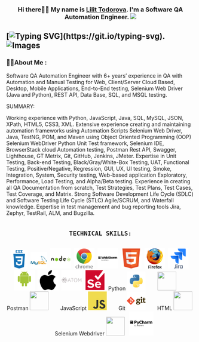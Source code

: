 ### <h3 align="center"> Hi there🙋‍♀️ My name is [Lilit Todorova](https://www.linkedin.com/in/lilith-todorova/). I'm a Software QA Automation Engineer. <img src="https://media.giphy.com/media/XROOE9NApITmCgF6dZ/giphy.gif" width="55"></h3>
## [![Typing SVG](https://readme-typing-svg.herokuapp.com?color=900000&size=16&multiline=true&width=700&lines=Welcome+to+my+profile!)](https://git.io/typing-svg). ![Images](https://thumbs.dreamstime.com/b/d-small-people-plan-do-check-act-person-standing-next-to-diagram-image-white-background-32740000.jpg)

### :woman_technologist:About Me :
Software QA Automation Engineer with 6+ years’ experience in QA with Automation and Manual Testing for Web, Client/Server Cloud Based, Desktop, Mobile Applications, End-to-End testing, Selenium Web Driver (Java and Python), REST API, Data Base, SQL, and MSQL testing.

SUMMARY:

Working experience with Python, JavaScript, Java, SQL, MySQL, JSON, XPath, HTML5, CSS3, XML.
Extensive experience creating and maintaining automation frameworks using Automation Scripts Selenium Web Driver, Java, TestNG, POM, and Maven using Object Oriented Programming (OOP) Selenium WebDriver Python Unit Test framework, Selenium IDE, BrowserStack cloud Automation testing, Postman Rest API, Swagger, Lighthouse, GT Metrix, Git, GitHub, Jenkins, JMeter.
Expertise in Unit Testing, Back-end Testing, Black/Gray/White-Box Testing, UAT, Functional Testing, Positive/Negative, Regression, GUI, UX, UI testing, Smoke, Integration, System, Security testing, Web-based application Exploratory, Performance, Load Testing, and Alpha/Beta testing.
Experience in creating all QA Documentation from scratch, Test Strategies, Test Plans, Test Cases, Test Coverage, and Matrix.
Strong Software Development Life Cycle (SDLC) and Software Testing Life Cycle (STLC) Agile/SCRUM, and Waterfall knowledge.
Expertise in test management and bug reporting tools Jira, Zephyr, TestRail, ALM, and Bugzilla.
</div>
<div align="center">
<pre><h3>TECHNICAL SKILLS:</h3></pre>

<div align="center">
<img src="https://github.com/devicons/devicon/blob/master/icons/css3/css3-plain-wordmark.svg"  title="CSS3" alt="CSS" width="45" height="50"/>&nbsp;
<img src="https://github.com/devicons/devicon/blob/master/icons/mysql/mysql-original-wordmark.svg" title="MySQL"  alt="MySQL" width="45" height="45"/>&nbsp; 
<img src="https://github.com/devicons/devicon/blob/master/icons/nodejs/nodejs-original-wordmark.svg" title="NodeJS" alt="NodeJS" width="55" height="55"/>&nbsp;
<img src="https://github.com/devicons/devicon/blob/master/icons/chrome/chrome-original-wordmark.svg" title="Chrome" alt="Chrome" width="55" height="55"/>&nbsp;
<img src="https://github.com/devicons/devicon/blob/master/icons/webstorm/webstorm-original-wordmark.svg" title="Webstorm" alt="Webstorm" width="55"/>&nbsp; 
<img src="https://github.com/devicons/devicon/blob/master/icons/html5/html5-original.svg" title="HTML5" alt="HTML" width="55" height="55"/>&nbsp;
<img src="https://github.com/devicons/devicon/blob/master/icons/firefox/firefox-original-wordmark.svg" title="Firefox" alt="Firefox" width="55"/>&nbsp; 
<img src="https://github.com/devicons/devicon/blob/master/icons/jira/jira-original-wordmark.svg" title="Jira" alt="Jira" width="55"/>&nbsp;  
<img src="https://github.com/devicons/devicon/blob/master/icons/android/android-original-wordmark.svg" title="Android" alt="Android" width="55"/>&nbsp;
<img src="https://github.com/devicons/devicon/blob/master/icons/apple/apple-original.svg" title="Apple" alt="Apple" width="55"/>&nbsp;   
<img src="https://github.com/devicons/devicon/blob/master/icons/atom/atom-original-wordmark.svg" title="Atom" alt="Atom" width="55"/>&nbsp; 
<img src="https://github.com/devicons/devicon/blob/master/icons/selenium/selenium-original.svg" title="Selenium" alt="Selenium" width="55"/>&nbsp;   Python <img src="https://raw.githubusercontent.com/github/explore/80688e429a7d4ef2fca1e82350fe8e3517d3494d/topics/python/python.png" width="50" height="50" />&nbsp; &nbsp; &nbsp; &nbsp;
<img src="https://d2h1nbmw1jjnl.cloudfront.net/company_directory_entries/company_logos/000/000/328/original/bstack_2x.png?1582638320" width="50" height="50" />&nbsp; &nbsp; &nbsp; &nbsp;
Postman <img src="https://res.cloudinary.com/postman/image/upload/t_team_logo/v1629869194/team/2893aede23f01bfcbd2319326bc96a6ed0524eba759745ed6d73405a3a8b67a8" width="50" height="50" />&nbsp; &nbsp; &nbsp; &nbsp;
JavaScript <img src="https://raw.githubusercontent.com/github/explore/80688e429a7d4ef2fca1e82350fe8e3517d3494d/topics/javascript/javascript.png" width="50" height="50" />&nbsp; &nbsp; &nbsp; &nbsp;
Git <img src="https://raw.githubusercontent.com/github/explore/80688e429a7d4ef2fca1e82350fe8e3517d3494d/topics/git/git.png" width="50" height="50" />&nbsp; &nbsp; &nbsp; &nbsp;
HTML <img src="https://w7.pngwing.com/pngs/201/90/png-transparent-logo-html-html5.png" width="50" height="50" />&nbsp; &nbsp; &nbsp; &nbsp;
Selenium Webdriver <img src="https://upload.wikimedia.org/wikipedia/commons/thumb/d/d5/Selenium_Logo.png/861px-Selenium_Logo.png?20200511151950" width="50" height="50" />  
&nbsp;
<img src="https://github.com/devicons/devicon/blob/master/icons/pycharm/pycharm-original-wordmark.svg" title="PyCharm" alt="PyCharm"width="65"/>&nbsp;
</div>

